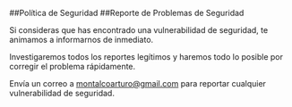 ##Política de Seguridad
##Reporte de Problemas de Seguridad

Si consideras que has encontrado una vulnerabilidad de seguridad, te animamos a informarnos de inmediato.

Investigaremos todos los reportes legítimos y haremos todo lo posible por corregir el problema rápidamente.

Envía un correo a montalcoarturo@gmail.com
 para reportar cualquier vulnerabilidad de seguridad.
